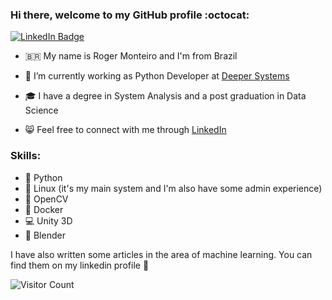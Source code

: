 ### Hi there, welcome to my GitHub profile :octocat:
<a href="https://www.linkedin.com/in/roger-monteiro/" target="_blank">
<img src="https://user-images.githubusercontent.com/28299607/139309325-ae78f2fe-f864-46c8-9c98-a53b3abd019b.gif" alt="LinkedIn Badge" data-canonical-src="https://img.shields.io/badge/-LinkedIn-blue?style=flat-square&amp;logo=Linkedin&amp;logoColor=white" style="max-width:100%;"></a>
 
 <!--
<img src="https://user-images.githubusercontent.com/28299607/139309171-b75613a9-0646-4a5a-8326-58f13042c41e.gif" alt="LinkedIn Badge" data-canonical-src="https://img.shields.io/badge/-LinkedIn-blue?style=flat-square&amp;logo=Linkedin&amp;logoColor=white" style="max-width:100%;"></a>



<img src="https://pics.me.me/looking-at-you-python-72481171.png" alt="LinkedIn Badge" data-canonical-src="https://img.shields.io/badge/-LinkedIn-blue?style=flat-square&amp;logo=Linkedin&amp;logoColor=white" style="max-width:100%;"></a>
<img src="https://i.redd.it/2l4p81b1pxp41.jpg" width="400">
-->
<!--
<img src="https://i.pinimg.com/originals/5a/cf/c2/5acfc296101e82b8dca3031fb3512121.png" width="600">
-->

- :brazil: My name is Roger Monteiro and I'm from Brazil
- :office: I’m currently working as Python Developer at [Deeper Systems](https://www.deepersystems.com/)
- :mortar_board: I have a degree in System Analysis and a post graduation in Data Science

-  :smile_cat: Feel free to connect with me through [LinkedIn](https://www.linkedin.com/in/roger-monteiro/)

### Skills:

- :snake: Python
- :penguin: Linux (it's my main system and I'm also have some admin experience)
- :minidisc: OpenCV
- :whale: Docker
- :computer: Unity 3D
- :art: Blender
<!--

### Things I like:

- :rocket: Sci-fi
- :video_game: Games
- :closed_book: Read (Yeah, sci-fi)
- :new_moon_with_face: Memes
- :coffee: Coffee (obvious)

### Other Skills:
-->


I have also written some articles in the area of machine learning. You can find them on my linkedin profile :cake:


![Visitor Count](https://profile-counter.glitch.me/kerenskybr/count.svg)

<!--
**kerenskybr/kerenskybr** is a ✨ _special_ ✨ repository because its `README.md` (this file) appears on your GitHub profile.

Here are some ideas to get you started:

- 🔭 I’m currently working on ...
- 🌱 I’m currently learning ...
- 👯 I’m looking to collaborate on ...
- 🤔 I’m looking for help with ...
- 💬 Ask me about ...
- 📫 How to reach me: ...
- 😄 Pronouns: ...
- ⚡ Fun fact: ...
-->
